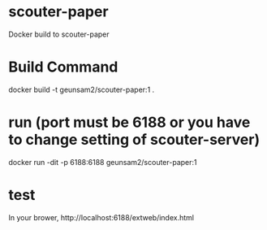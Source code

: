 # scouter-paper
Docker build to scouter-paper

# Build Command
docker build -t geunsam2/scouter-paper:1 .

# run (port must be 6188 or you have to change setting of scouter-server)
docker run -dit -p 6188:6188 geunsam2/scouter-paper:1

# test
In your brower, http://localhost:6188/extweb/index.html
